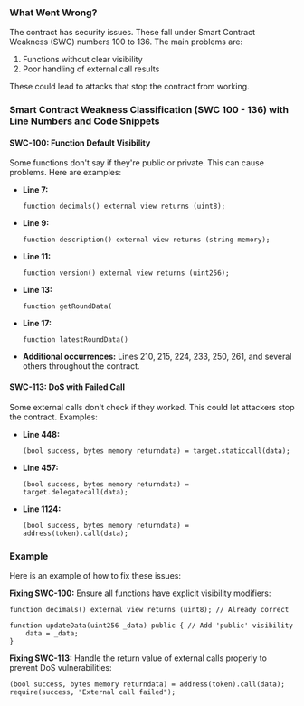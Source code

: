 ### What Went Wrong?
The contract has security issues. These fall under Smart Contract Weakness (SWC) numbers 100 to 136. The main problems are:

1. Functions without clear visibility
2. Poor handling of external call results

These could lead to attacks that stop the contract from working.

### Smart Contract Weakness Classification (SWC 100 - 136) with Line Numbers and Code Snippets

#### SWC-100: Function Default Visibility
Some functions don't say if they're public or private. This can cause problems. Here are examples:

- **Line 7:**
  ```solidity
  function decimals() external view returns (uint8);
  ```

- **Line 9:**
  ```solidity
  function description() external view returns (string memory);
  ```

- **Line 11:**
  ```solidity
  function version() external view returns (uint256);
  ```

- **Line 13:**
  ```solidity
  function getRoundData(
  ```

- **Line 17:**
  ```solidity
  function latestRoundData()
  ```

- **Additional occurrences:** Lines 210, 215, 224, 233, 250, 261, and several others throughout the contract.

#### SWC-113: DoS with Failed Call
Some external calls don't check if they worked. This could let attackers stop the contract. Examples:

- **Line 448:**
  ```solidity
  (bool success, bytes memory returndata) = target.staticcall(data);
  ```

- **Line 457:**
  ```solidity
  (bool success, bytes memory returndata) = target.delegatecall(data);
  ```

- **Line 1124:**
  ```solidity
  (bool success, bytes memory returndata) = address(token).call(data);
  ```

### Example
Here is an example of how to fix these issues:

**Fixing SWC-100:**
Ensure all functions have explicit visibility modifiers:

```solidity
function decimals() external view returns (uint8); // Already correct

function updateData(uint256 _data) public { // Add 'public' visibility
    data = _data;
}
```

**Fixing SWC-113:**
Handle the return value of external calls properly to prevent DoS vulnerabilities:

```solidity
(bool success, bytes memory returndata) = address(token).call(data);
require(success, "External call failed");
```